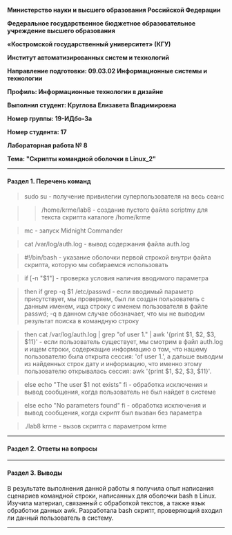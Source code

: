 ﻿**Министерство науки и высшего образования Российской Федерации**

**Федеральное государственное бюджетное образовательное учреждение высшего образования**

**«Костромской государственный университет» (КГУ)**

**Институт автоматизированных систем и технологий**

**Направление подготовки: 09.03.02 Информационные системы и технологии**

**Профиль: Информационные технологии в дизайне**

**Выполнил студент: Круглова Елизавета Владимировна**

**Номер группы: 19-ИДбо-3а**

**Номер студента: 17**

**Лабораторная работа № 8**

**Тема: "Скрипты командной оболочки в Linux\_2"**

-----
#### Раздел 1. Перечень команд
> sudo su - получение привилегии суперпользователя на весь сеанс

>> /home/krme/lab8 - создание пустого файла scriptmy для текста скрипта каталоге /home/krme

> mc - запуск Midnight Commander

> cat /var/log/auth.log - вывод содержания файла auth.log

> #!/bin/bash - указание оболочки первой строкой внутри файла скрипта, которую мы собираемся использовать

> if [-n "$1"] - проверка условия наличия вводимого параметра

> then if grep -q $1 /etc/passwd - если вводимый параметр присутствует, мы проверяем, был ли создан пользователь с данным именем, ища строку с именем пользователя в файле passwd; -q в данном случае обозначает, что мы не выводим результат поиска в командную строку

> then cat /var/log/auth.log | grep "of user $1.$" | awk '{print $1, $2, $3, $11}' - если пользователь существует, мы смотрим в файл auth.log и ищем строки, содержащие информацию о том, что нашему пользователю была открыта сессия: 'of user $1.$', а дальше выводим из найденных строк дату и информацию, что именно этому пользователю открывалась сессия: awk '{print $1, $2, $3, $11}'.

> else echo "The user $1 not exists" fi - обработка исключения и вывод сообщения, когда пользователь не был найдет в системе

> else echo "No parameters found" fi - обработка исключения и вывод сообщения, когда скрипт был вызван без параметра

> ./lab8 krme - вызов скрипта с параметром krme

-----
#### Раздел 2. Ответы на вопросы
-----
#### Раздел 3. Выводы
В результате выполнения данной работы я получила опыт написания сценариев командной строки, написанных для оболочки bash в Linux. Изучила материал, связанный с обработкой текстов, а также язык обработки данных awk. Разработала bash скрипт, проверяющий входил ли данный пользователь в систему.

-----
